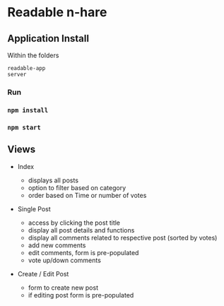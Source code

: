 # Readable n-hare

## Application Install

Within the folders
```
readable-app
server

```
### Run
### `npm install`
### `npm start`

## Views
- Index
  - displays all posts
  - option to filter based on category
  - order based on Time or number of votes

- Single Post
  - access by clicking the post title
  - display all post details and functions
  - display all comments related to respective post (sorted by votes)
  - add new comments
  - edit comments, form is pre-populated
  - vote up/down comments

- Create / Edit Post
  - form to create new post
  - if editing post form is pre-populated

